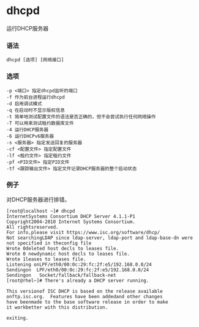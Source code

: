 #  dhcpd

运行DHCP服务器

###  语法

    
    
    dhcpd [选项] [网络接口]
    

###  选项

    
    
    -p <端口> 指定dhcpd监听的端口
    -f 作为前台进程运行dhcpd
    -d 启用调试模式
    -q 在启动时不显示版权信息
    -t 简单地测试配置文件的语法是否正确的，但不会尝试执行任何网络操作
    -T 可以用来测试租约数据库文件
    -4 运行DHCP服务器
    -6 运行DHCPv6服务器
    -s <服务器> 指定发送回复的服务器
    -cf <配置文件> 指定配置文件
    -lf <租约文件> 指定租约文件
    -pf <PID文件> 指定PID文件
    -tf <跟踪输出文件> 指定文件记录DHCP服务器的整个启动状态
    

###  例子

对DHCP服务器进行排错。

    
    
    [root@localhost ~]# dhcpd
    InternetSystems Consortium DHCP Server 4.1.1-P1
    Copyright2004-2010 Internet Systems Consortium.
    All rightsreserved.
    For info,please visit https://www.isc.org/software/dhcp/
    Not searchingLDAP since ldap-server, ldap-port and ldap-base-dn were not specified in theconfig file
    Wrote 0deleted host decls to leases file.
    Wrote 0 newdynamic host decls to leases file.
    Wrote 1leases to leases file.
    Listening onLPF/eth0/00:0c:29:fc:2f:e5/192.168.0.0/24
    Sendingon  LPF/eth0/00:0c:29:fc:2f:e5/192.168.0.0/24
    Sendingon   Socket/fallback/fallback-net
    [root@rhel~]# There's already a DHCP server running.
     
    This versionof ISC DHCP is based on the release available
    onftp.isc.org.  Features have been addedand other changes
    have beenmade to the base software release in order to make
    it workbetter with this distribution.
     
    exiting.
    

